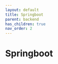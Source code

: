 ```yaml
---
layout: default
title: Springboot
parent: backend
has_children: true
nav_order: 2
---
```


# Springboot